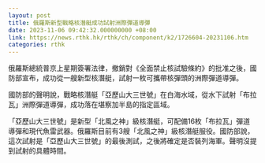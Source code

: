 ```yaml
---
layout: post
title: 俄羅斯新型戰略核潛艇成功試射洲際彈道導彈
date: 2023-11-06 09:42:32.000000000 +08:00
link: https://news.rthk.hk/rthk/ch/component/k2/1726604-20231106.htm
categories: rthk
---
```


俄羅斯總統普京上星期簽署法律，撤銷對《全面禁止核試驗條約》的批准之後，國防部宣布，成功從一艘新型核潛艇，試射一枚可攜帶核彈頭的洲際彈道導彈。

國防部的聲明說，戰略核潛艇「亞歷山大三世號」在白海水域，從水下試射「布拉瓦」洲際彈道導彈，成功落在堪察加半島的指定區域。

「亞歷山大三世號」是新型「北風之神」級核潛艇，可配備16枚「布拉瓦」彈道導彈和現代魚雷武器。俄羅斯目前有3艘「北風之神」級核潛艇服役。國防部說，這次試射是「亞歷山大三世號」的最後測試，之後將確定是否裝列海軍。聲明沒提到試射的具體時間。
